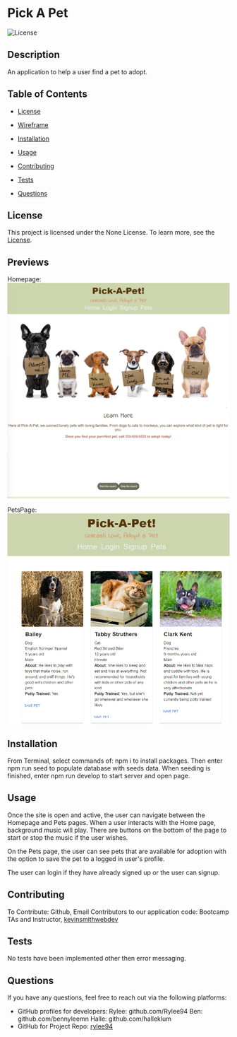 # Pick A Pet

![License](https://img.shields.io/badge/license-None-green.svg)

## Description

An application to help a user find a pet to adopt. 

## Table of Contents

- [License](#license)
  
- [Wireframe](#wireframe)
- [Installation](#installation)
- [Usage](#usage)
- [Contributing](#contributing)
- [Tests](#tests)
- [Questions](#questions)


## License

This project is licensed under the None License. To learn more, see the [License](https://opensource.org/licenses/None).

## Previews

Homepage: ![Homepage](./assets/images/Homepage.png)

PetsPage: ![PetsPage](./assets/images/PetsPage.png)

## Installation

From Terminal, select commands of: npm i to install packages. Then enter npm run seed to populate database with seeds data. When seeding is finished, enter npm run develop to start server and open page.

## Usage

Once the site is open and active, the user can navigate between the Homepage and Pets pages. When a user interacts with the Home page, background music will play. There are buttons on the bottom of the page to start or stop the music if the user wishes. 

On the Pets page, the user can see pets that are available for adoption with the option to save the pet to a logged in user's profile.

The user can login if they have already signed up or the user can signup.

## Contributing

To Contribute: Github, Email
Contributors to our application code: Bootcamp TAs and Instructor, [kevinsmithwebdev](https://github.com/kevinsmithwebdev)

## Tests

No tests have been implemented other then error messaging.

## Questions

If you have any questions, feel free to reach out via the following platforms:

- GitHub profiles for developers:
    Rylee: github.com/Rylee94
    Ben: github.com/bennyleemn
    Halle: github.com/halleklum
- GitHub for Project Repo: [rylee94](https://github.com/Rylee94/pet-adoption)